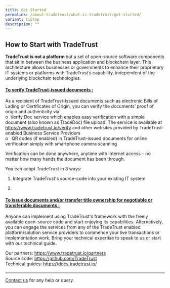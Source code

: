 ```yaml
---
title: Get Started
permalink: /about-tradetrust/what-is-tradetrust/get-started/
variant: tiptap
description: ""
---
```

<h2>How to Start with TradeTrust</h2>
<p></p>
<p><strong>TradeTrust is not a platform </strong>but a set of open-source
software components that sit in between the business application and blockchain
layer. This architecture allows businesses or governments to enhance their
proprietary IT systems or platforms with TradeTrust’s capability, independent
of the underlying blockchain technologies.</p>
<h4><u>To verify TradeTrust-issued documents :</u></h4>
<p>As a recipient of TradeTrust-issued documents such as electronic Bills
of Lading or Certificates of Origin, you can verify the documents’ proof
of origin and authenticity via
<br>o&nbsp;&nbsp;Verify Doc service which enables easy verification with a
simple document (also known as TradeDoc) file upload. The service is available
at <a href="https://www.tradetrust.io/verify" rel="noopener noreferrer nofollow" target="_blank">https://www.tradetrust.io/verify</a> and
other websites provided by TradeTrust-enabled Business Service Providers
<br>o&nbsp;&nbsp; QR codes (if enabled) in TradeTrust-issued documents for
online verification simply with smartphone camera scanning</p>
<p>Verification can be done anywhere, anytime with Internet access – no matter
how many hands the document has been through.</p>
<p>You can adopt TradeTrust in 3 ways:</p>
<ol data-tight="true" class="tight">
<li>
<p>Integrate TradeTrust's source-code into your existing IT system</p>
</li>
<li>
<p>
<br>
</p>
</li>
</ol>
<p></p>
<p></p>
<h4><u>To issue documents and/or transfer title ownership for negotiable or transferable documents :</u></h4>
<p>Anyone can implement using TradeTrust's framework with the freely available
open-source code and start enjoying its capabilities. Alternatively, you
can engage the services from any of the TradeTrust enabled platform/solution
service providers to commence your live transactions or implementation
work. Bring your technical expertise to speak to us or start with our technical
guide.</p>
<p>Our partners: <a href="https://www.tradetrust.io/partners" rel="noopener noreferrer nofollow" target="_blank">https://www.tradetrust.io/partners</a> 
<br>Source code: <a href="https://github.com/TradeTrust" rel="noopener noreferrer nofollow" target="_blank">https://github.com/TradeTrust</a> 
<br>Technical guides: <a href="https://docs.tradetrust.io/" rel="noopener noreferrer nofollow" target="_blank">https://docs.tradetrust.io/</a>
</p>
<p></p>
<p></p>
<h4></h4>
<p></p>
<hr>
<p></p>
<p><a href="https://form.gov.sg/635f32c5001b2d0011fff09b" rel="noopener noreferrer nofollow" target="_blank">Contact us</a> for
any help or query.</p>